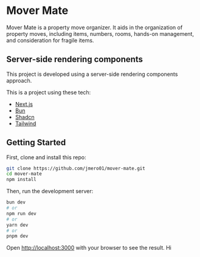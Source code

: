 # Mover Mate

Mover Mate is a property move organizer. It aids in the organization of property moves, including items, numbers, rooms, hands-on management, and consideration for fragile items.

## Server-side rendering components

This project is developed using a server-side rendering components approach.

This is a project using these tech:

- [Next.js](https://nextjs.org/)
- [Bun](https://bun.sh/)
- [Shadcn](https://ui.shadcn.com/)
- [Tailwind](https://tailwindcss.com/)

## Getting Started

First, clone and install this repo:

```bash
git clone https://github.com/jmero01/mover-mate.git
cd mover-mate
npm install
```

Then, run the development server:

```bash
bun dev
# or
npm run dev
# or
yarn dev
# or
pnpm dev
```

Open [http://localhost:3000](http://localhost:3000) with your browser to see the result.
Hi
